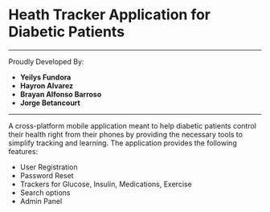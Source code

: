 # Heath Tracker Application for Diabetic Patients
---

Proudly Developed By: <br>
+ **Yeilys Fundora** <br>
+ **Hayron Alvarez** <br>
+ **Brayan Alfonso Barroso** <br>
+ **Jorge Betancourt** <br>

---
A cross-platform mobile application meant to help diabetic patients control their health right from their phones by providing the necessary tools to simplify tracking and learning. The application provides the following features:

- User Registration
- Password Reset
- Trackers for Glucose, Insulin, Medications, Exercise
- Search options
- Admin Panel 
